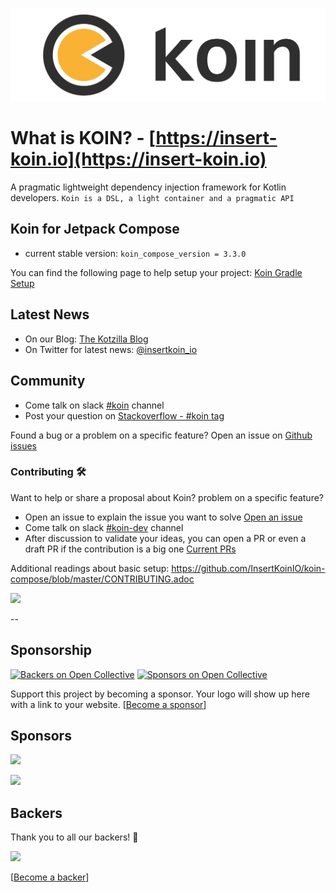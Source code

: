 ![logo](./docs/img/koin_main_logo.png)

# What is KOIN? - [https://insert-koin.io](https://insert-koin.io)
 
A pragmatic lightweight dependency injection framework for Kotlin developers. `Koin is a DSL, a light container and a pragmatic API`

## Koin for Jetpack Compose

- current stable version: `koin_compose_version = 3.3.0`

You can find the following page to help setup your project: [Koin Gradle Setup](https://insert-koin.io/docs/setup/v3.2)

## Latest News
- On our Blog: [The Kotzilla Blog](https://blog.kotzilla.io/)
- On Twitter for latest news: [@insertkoin_io](https://twitter.com/insertkoin_io)

## Community 
- Come talk on slack [#koin](https://kotlinlang.slack.com/?redir=%2Fmessages%2Fkoin) channel
- Post your question on [Stackoverflow - #koin tag](https://stackoverflow.com/questions/tagged/koin)

Found a bug or a problem on a specific feature? Open an issue on [Github issues](https://github.com/InsertKoinIO/koin-compose/issues)

### Contributing 🛠

Want to help or share a proposal about Koin? problem on a specific feature? 

- Open an issue to explain the issue you want to solve [Open an issue](https://github.com/InsertKoinIO/koin-compose/issues)
- Come talk on slack [#koin-dev](https://kotlinlang.slack.com/?redir=%2Fmessages%2Fkoin-dev) channel
- After discussion to validate your ideas, you can open a PR or even a draft PR if the contribution is a big one [Current PRs](https://github.com/InsertKoinIO/koin-compose/pulls)

Additional readings about basic setup: https://github.com/InsertKoinIO/koin-compose/blob/master/CONTRIBUTING.adoc

<a href="https://github.com/InsertKoinIO/koin/graphs/contributors"><img src="https://opencollective.com/koin/contributors.svg?width=890&button=false" /></a>

--

## Sponsorship

[![Backers on Open Collective](https://opencollective.com/koin/backers/badge.svg)](#backers)
[![Sponsors on Open Collective](https://opencollective.com/koin/sponsors/badge.svg)](#sponsors) 

Support this project by becoming a sponsor. Your logo will show up here with a link to your website. [[Become a sponsor](https://opencollective.com/koin#sponsor)]

## Sponsors

<a href="https://getstream.io/chat/sdk/android/?utm_source=koin&utm_medium=sponsorship&utm_content=developer" target="_blank"><img src="https://github.com/InsertKoinIO/koin/blob/master/docs/img/sponsors/stream-logo-2x.png"></a>

<a href="https://opencollective.com/koin#sponsors" target="_blank"><img src="https://opencollective.com/koin/sponsors.svg?width=890"></a>

## Backers

Thank you to all our backers! 🙏

<a href="https://opencollective.com/koin#backers" target="_blank"><img src="https://opencollective.com/koin/backers.svg?width=890"></a>

[[Become a backer](https://opencollective.com/koin#backer)]


